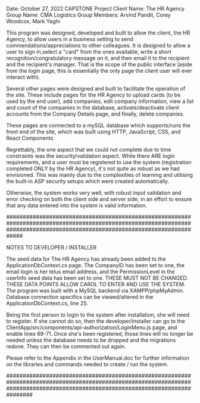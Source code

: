 Date: October 27, 2022
CAPSTONE Project Client Name: The HR Agency
Group Name: CMA Logistics
 Group Members: Arvind Pandit, Corey Woodcox, Mark Yaghi


This program was designed, developed and built to allow the client, the HR Agency, to allow users in a business setting to send commendations/appreciations to other colleagues. It is designed to allow a  user to sign in,select a "card" from the ones available, write a short recognition/congratulatory message on it, and then email it to the recipient and the recipient's manager. That is the scope of the public interface (aside from the login page, this is essentially the only page the client user will ever interact with).

Several other pages were designed and built to facilitate the operation of the site. These include pages for the HR Agency to upload cards (to be used by the end user), add companies, edit company information, view a list and count of the companies in the database, activate/deactivate client accounts from the Company Details page, and finally, delete companies.

These pages are connected to a mySQL database which supports/runs the front end of the site, which was built using HTTP, JavaScript, CSS, and React Components.

Regrettably, the one aspect that we could not complete due to time constraints was the security/validation aspect. While there ARE login requirements, and a user must be registered to use the system (registration completed ONLY by the HR Agency), it's not quite as robust as we had envisioned. This was mainly due to the complexities of learning and utilising the built-in ASP security setups which were created automatically. 

Otherwise, the system works very well, with robust input validation and error checking on both the client side and server side, in an effort to ensure that any data entered into the system is valid information.

#############################################################################################################################################################################

NOTES TO DEVELOPER / INSTALLER

The seed data for The HR Agency has already been added to the ApplicationDbContext.cs page. The CompanyID has been set to one, the email login is her telus email address, and the PermissionLevel in the userInfo seed data has been set to one. THESE MUST NOT BE CHANGED. THESE DATA POINTS ALLOW CAROL TO ENTER AND USE THE SYSTEM. 
The program was built with a MySQL backend via XAMPP/phpMyAdmin. Database connection specifics can be viewed/altered in the ApplicationDbContext.cs, line 25.
 
Being the first person to login to the system after installation, she will need to register. If she cannot do so, then the developer/installer can go to the ClientApp/src/components/api-authorization/LoginMenu.js page, and enable lines 69-71. Once she's been registered, those lines will no longer be needed unless the database needs to be dropped and the migrations redone. They can then be commented out again.

Please refer to the Appendix in the UserManual.doc for further information on the libraries and commands needed to create / run the system.

################################################################################################################################################################################
